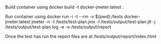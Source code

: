 Build container using
docker build -t docker-jmeter:latest .

Run container using
docker run -i -t --rm -v ${pwd}:/tests docker-jmeter:latest jmeter -n -t /tests/test-plan.jmx -l /tests/output/test-plan.jtl -j /tests/output/test-plan.log -e -o /tests/output/report

Once the test has run the report files are at /tests/output/report/index.html
